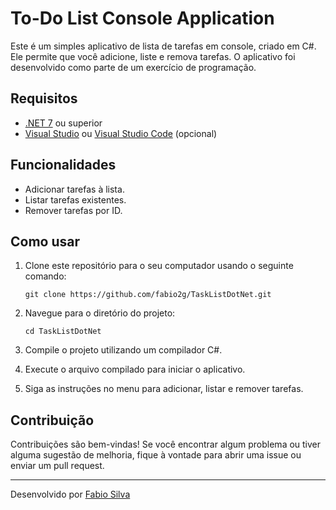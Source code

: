 # To-Do List Console Application

Este é um simples aplicativo de lista de tarefas em console, criado em C#. Ele permite que você adicione, liste e remova tarefas. O aplicativo foi desenvolvido como parte de um exercício de programação.

## Requisitos

- [.NET 7](https://dotnet.microsoft.com/download/dotnet/7.0) ou superior
- [Visual Studio](https://visualstudio.microsoft.com/) ou [Visual Studio Code](https://code.visualstudio.com/) (opcional)

## Funcionalidades

- Adicionar tarefas à lista.
- Listar tarefas existentes.
- Remover tarefas por ID.

## Como usar

1. Clone este repositório para o seu computador usando o seguinte comando:

    ```
    git clone https://github.com/fabio2g/TaskListDotNet.git
    ```

2. Navegue para o diretório do projeto:

    ```
    cd TaskListDotNet
    ```

3. Compile o projeto utilizando um compilador C#.

4. Execute o arquivo compilado para iniciar o aplicativo.

5. Siga as instruções no menu para adicionar, listar e remover tarefas.

## Contribuição

Contribuições são bem-vindas! Se você encontrar algum problema ou tiver alguma sugestão de melhoria, fique à vontade para abrir uma issue ou enviar um pull request.

---

Desenvolvido por [Fabio Silva](https://github.com/fabio2g)
